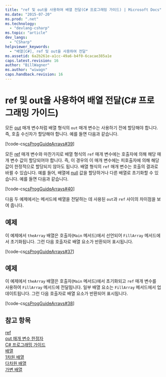 ```yaml
---
title: "ref 및 out을 사용하여 배열 전달(C# 프로그래밍 가이드) | Microsoft Docs"
ms.date: "2015-07-20"
ms.prod: ".net"
ms.technology: 
  - "devlang-csharp"
ms.topic: "article"
dev_langs: 
  - "CSharp"
helpviewer_keywords: 
  - "배열[C#], ref 및 out을 사용하여 전달"
ms.assetid: 6a2b261e-a1cc-49a6-b4f0-6cacae385a1e
caps.latest.revision: 16
author: "BillWagner"
ms.author: "wiwagn"
caps.handback.revision: 16
---
```

# ref 및 out을 사용하여 배열 전달(C# 프로그래밍 가이드)
모든 [out](../../../csharp/language-reference/keywords/out.md) 매개 변수처럼 배열 형식의 `out` 매개 변수는 사용하기 전에 할당해야 합니다. 즉, 호출 수신자가 할당해야 합니다.  예를 들면 다음과 같습니다.  
  
 [!code-cs[csProgGuideArrays#39](../../../csharp/programming-guide/arrays/codesnippet/csharp/passing-arrays-using-ref_1.cs)]  
  
 모든 [ref](../../../csharp/language-reference/keywords/ref.md) 매개 변수와 마찬가지로 배열 형식의 `ref` 매개 변수에는 호출자에 의해 해당 매개 변수 값이 할당되어야 합니다.  즉, 이 경우의 이 매개 변수에는 피호출자에 의해 해당 값이 한정적으로 할당되지 않아도 됩니다.  배열 형식의 `ref` 매개 변수는 호출의 결과로 바뀔 수 있습니다.  예를 들어, 배열에 [null](../../../csharp/language-reference/keywords/null.md) 값을 할당하거나 다른 배열로 초기화할 수 있습니다.  예를 들면 다음과 같습니다.  
  
 [!code-cs[csProgGuideArrays#40](../../../csharp/programming-guide/arrays/codesnippet/csharp/passing-arrays-using-ref_2.cs)]  
  
 다음 두 예제에서는 메서드에 배열을 전달하는 데 사용된 `out`과 `ref` 사이의 차이점을 보여 줍니다.  
  
## 예제  
 이 예제에서 `theArray` 배열은 호출자\(`Main` 메서드\)에서 선언되어 `FillArray` 메서드에서 초기화됩니다.  그런 다음 호출자로 배열 요소가 반환되어 표시됩니다.  
  
 [!code-cs[csProgGuideArrays#37](../../../csharp/programming-guide/arrays/codesnippet/csharp/passing-arrays-using-ref_3.cs)]  
  
## 예제  
 이 예제에서 `theArray` 배열은 호출자\(`Main` 메서드\)에서 초기화되고 `ref` 매개 변수를 사용하여 `FillArray` 메서드에 전달됩니다.  일부 배열 요소는 `FillArray` 메서드에서 업데이트됩니다.  그런 다음 호출자로 배열 요소가 반환되어 표시됩니다.  
  
 [!code-cs[csProgGuideArrays#38](../../../csharp/programming-guide/arrays/codesnippet/csharp/passing-arrays-using-ref_4.cs)]  
  
## 참고 항목  
 [ref](../../../csharp/language-reference/keywords/ref.md)   
 [out 매개 변수 한정자](../../../csharp/language-reference/keywords/out-parameter-modifier.md)   
 [C\# 프로그래밍 가이드](../../../csharp/programming-guide/index.md)   
 [배열](../../../csharp/programming-guide/arrays/index.md)   
 [1차원 배열](../../../csharp/programming-guide/arrays/single-dimensional-arrays.md)   
 [다차원 배열](../../../csharp/programming-guide/arrays/multidimensional-arrays.md)   
 [가변 배열](../../../csharp/programming-guide/arrays/jagged-arrays.md)